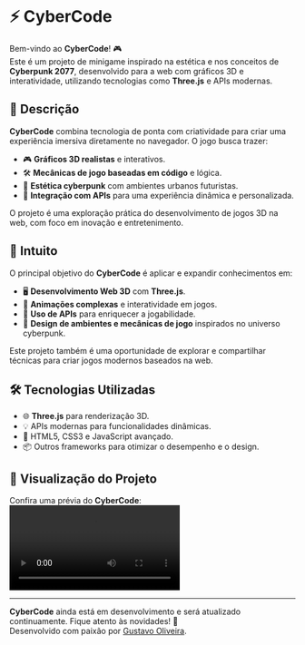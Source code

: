 # ⚡ CyberCode

Bem-vindo ao **CyberCode**! 🎮  
Este é um projeto de minigame inspirado na estética e nos conceitos de **Cyberpunk 2077**, desenvolvido para a web com gráficos 3D e interatividade, utilizando tecnologias como **Three.js** e APIs modernas.  

## 📝 Descrição

**CyberCode** combina tecnologia de ponta com criatividade para criar uma experiência imersiva diretamente no navegador. O jogo busca trazer:  
- 🎮 **Gráficos 3D realistas** e interativos.  
- 🛠️ **Mecânicas de jogo baseadas em código** e lógica.  
- 🌆 **Estética cyberpunk** com ambientes urbanos futuristas.  
- 🔗 **Integração com APIs** para uma experiência dinâmica e personalizada.  

O projeto é uma exploração prática do desenvolvimento de jogos 3D na web, com foco em inovação e entretenimento.

## 🎯 Intuito

O principal objetivo do **CyberCode** é aplicar e expandir conhecimentos em:  
- 🖥️ **Desenvolvimento Web 3D** com **Three.js**.  
- 🚀 **Animações complexas** e interatividade em jogos.  
- 🔗 **Uso de APIs** para enriquecer a jogabilidade.  
- 🎨 **Design de ambientes e mecânicas de jogo** inspirados no universo cyberpunk.  

Este projeto também é uma oportunidade de explorar e compartilhar técnicas para criar jogos modernos baseados na web.

## 🛠️ Tecnologias Utilizadas

- 🌐 **Three.js** para renderização 3D.  
- 💡 APIs modernas para funcionalidades dinâmicas.  
- 🎨 HTML5, CSS3 e JavaScript avançado.  
- 📦 Outros frameworks para otimizar o desempenho e o design.  

## 🎥 Visualização do Projeto

Confira uma prévia do **CyberCode**:  
![CyberCode Gameplay](/docs/assets/video/videoreadme.mp4)  

---

**CyberCode** ainda está em desenvolvimento e será atualizado continuamente. Fique atento às novidades! 🚧  
Desenvolvido com paixão por [Gustavo Oliveira](https://github.com/seu-usuario).
